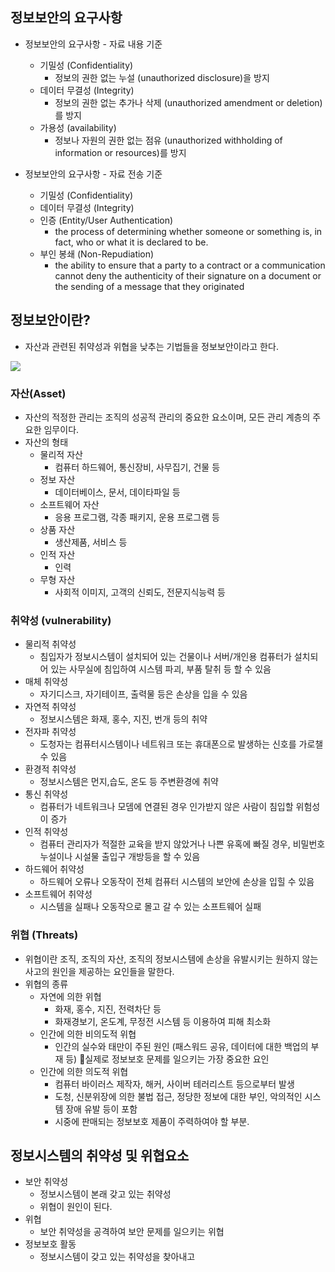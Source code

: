 ## 정보보안의 요구사항

* 정보보안의 요구사항 - 자료 내용 기준
	* 기밀성 (Confidentiality)  
		* 정보의 권한 없는 누설 (unauthorized disclosure)을 방지
	* 데이터 무결성 (Integrity)  
		* 정보의 권한 없는 추가나 삭제 (unauthorized amendment or deletion)를 방지  
	* 가용성 (availability)
		* 정보나 자원의 권한 없는 점유 (unauthorized withholding of information or resources)를 방지

* 정보보안의 요구사항 - 자료 전송 기준
	* 기밀성 (Confidentiality)
	* 데이터 무결성 (Integrity)
	* 인증 (Entity/User Authentication)  
		* the process of determining whether someone or something is, in fact, who or what it is declared to be.  
	* 부인 봉쇄 (Non-Repudiation)
		* the ability to ensure that a party to a contract or a communication cannot deny the authenticity of their signature on a document or the sending of a message that they originated

## 정보보안이란?

* 자산과 관련된 취약성과 위협을 낮추는 기법들을 정보보안이라고 한다.

![](https://i.imgur.com/OXzcVcO.png)

### 자산(Asset)
* 자산의 적정한 관리는 조직의 성공적 관리의 중요한 요소이며, 모든 관리 계층의 주요한 임무이다.
* 자산의 형태
	* 물리적 자산  
		* 컴퓨터 하드웨어, 통신장비, 사무집기, 건물 등
	* 정보 자산  
		* 데이터베이스, 문서, 데이타파일 등
	* 소프트웨어 자산  
		* 응용 프로그램, 각종 패키지, 운용 프로그램 등
	* 상품 자산  
		* 생산제품, 서비스 등
	* 인적 자산 
		* 인력
	* 무형 자산 
		* 사회적 이미지, 고객의 신뢰도, 전문지식능력 등


### 취약성 (vulnerability)
* 물리적 취약성
	* 침입자가 정보시스템이 설치되어 있는 건물이나 서버/개인용 컴퓨터가 설치되어 있는 사무실에 침입하여 시스템 파괴, 부품 탈취 등 할 수 있음
* 매체 취약성 
	* 자기디스크, 자기테이프, 출력물 등은 손상을 입을 수 있음 
* 자연적 취약성
	* 정보시스템은 화재, 홍수, 지진, 번개 등의 취약
* 전자파 취약성
	* 도청자는 컴퓨터시스템이나 네트워크 또는 휴대폰으로 발생하는 신호를 가로챌 수 있음
* 환경적 취약성
	* 정보시스템은 먼지,습도, 온도 등 주변환경에 취약
* 통신 취약성
	* 컴퓨터가 네트워크나 모뎀에 연결된 경우 인가받지 않은 사람이 침입할 위험성이 증가
* 인적 취약성
	* 컴퓨터 관리자가 적절한 교육을 받지 않았거나 나쁜 유혹에 빠질 경우, 비밀번호 누설이나 시설물 출입구 개방등을 할 수 있음
* 하드웨어 취약성  
	* 하드웨어 오류나 오동작이 전체 컴퓨터 시스템의 보안에 손상을 입힐 수 있음
* 소프트웨어 취약성
	* 시스템을 실패나 오동작으로 몰고 갈 수 있는 소프트웨어 실패


###  위협 (Threats)

* 위협이란 조직, 조직의 자산, 조직의 정보시스템에 손상을 유발시키는 원하지 않는 사고의 원인을 제공하는 요인들을 말한다.
* 위협의 종류
	* 자연에 의한 위협  
		* 화재, 홍수, 지진, 전력차단 등  
		* 화재경보기, 온도계, 무정전 시스템 등 이용하여 피해 최소화
	* 인간에 의한 비의도적 위협 
		* 인간의 실수와 태만이 주된 원인 (패스워드 공유, 데이터에 대한 백업의 부재 등) 실제로 정보보호 문제를 일으키는 가장 중요한 요인
	* 인간에 의한 의도적 위협
		* 컴퓨터 바이러스 제작자, 해커, 사이버 테러리스트 등으로부터 발생
		* 도청, 신분위장에 의한 불법 접근, 정당한 정보에 대한 부인, 악의적인 시스템 장애 유발 등이 포함
		* 시중에 판매되는 정보보호 제품이 주력하여야 할 부분.

## 정보시스템의 취약성 및 위협요소

* 보안 취약성 
	* 정보시스템이 본래 갖고 있는 취약성
	* 위협이 원인이 된다.
* 위협
	* 보안 취약성을 공격하여 보안 문제를 일으키는 위협
* 정보보호 활동
	* 정보시스템이 갖고 있는 취약성을 찾아내고